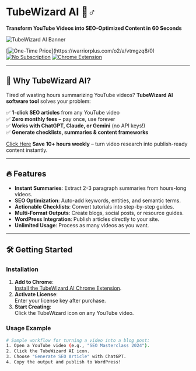 # TubeWizard AI 🧙♂️  
**Transform YouTube Videos into SEO-Optimized Content in 60 Seconds**  

![TubeWizard AI Banner](https://via.placeholder.com/1200x400.png?text=TubeWizard+AI+-+Your+Content+Transformation+Engine)  

[![One-Time Price](https://img.shields.io/badge/Price-$27_(Limited_Time)-brightgreen)](https://warriorplus.com/o2/a/vtmgzq8/0)
[![No Subscription](https://img.shields.io/badge/License-Lifetime_Access-blue)](https://warriorplus.com/o2/a/vtmgzq8/0)
[![Chrome Extension](https://img.shields.io/badge/Platform-Chrome_Extension-important)](https://warriorplus.com/o2/a/vtmgzq8/0)

---

## 🚀 **Why TubeWizard AI?**  
Tired of wasting hours summarizing YouTube videos? **TubeWizard AI software tool** solves your problem:  

✅ **1-click SEO articles** from any YouTube video  
✅ **Zero monthly fees** – pay once, use forever  
✅ **Works with ChatGPT, Claude, or Gemini** (no API keys!)  
✅ **Generate checklists, summaries & content frameworks**  

[Click Here](
https://warriorplus.com/o2/a/vtmgzq8/0)
**Save 10+ hours weekly** – turn video research into publish-ready content instantly.  

---

## 🔥 **Features**  
- **Instant Summaries**: Extract 2-3 paragraph summaries from hours-long videos.  
- **SEO Optimization**: Auto-add keywords, entities, and semantic terms.  
- **Actionable Checklists**: Convert tutorials into step-by-step guides.  
- **Multi-Format Outputs**: Create blogs, social posts, or resource guides.  
- **WordPress Integration**: Publish articles directly to your site.  
- **Unlimited Usage**: Process as many videos as you want.  

---

## 🛠️ **Getting Started**  
### **Installation**  
1. **Add to Chrome**:  
   [Install the TubeWizard AI Chrome Extension](https://warriorplus.com/o2/a/vtmgzq8/0).  
2. **Activate License**:  
   Enter your license key after purchase.  
3. **Start Creating**:  
   Click the TubeWizard icon on any YouTube video.  

### **Usage Example**  
```bash
# Sample workflow for turning a video into a blog post:  
1. Open a YouTube video (e.g., "SEO Masterclass 2024").  
2. Click the TubeWizard AI icon.  
3. Choose "Generate SEO Article" with ChatGPT.  
4. Copy the output and publish to WordPress!  
